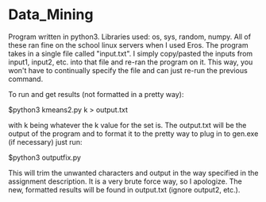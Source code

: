 # Data_Mining
Program written in python3. Libraries used: os, sys, random, numpy. All of these ran fine on the school linux servers when I used Eros. The program takes in a single file called "input.txt". I simply copy/pasted the inputs from input1, input2, etc. into that file and re-ran the program on it. This way, you won't have to continually specify the file and can just re-run the previous command.

To run and get results (not formatted in a pretty way):

$python3 kmeans2.py k > output.txt

with k being whatever the k value for the set is. The output.txt will be the output of the program and to format it to the pretty way to plug in to gen.exe (if necessary) just run:
 
$python3 outputfix.py

This will trim the unwanted characters and output in the way specified in the assignment description. It is a very brute force way, so I apologize. The new, formatted results will be found in output.txt (ignore output2, etc.).
